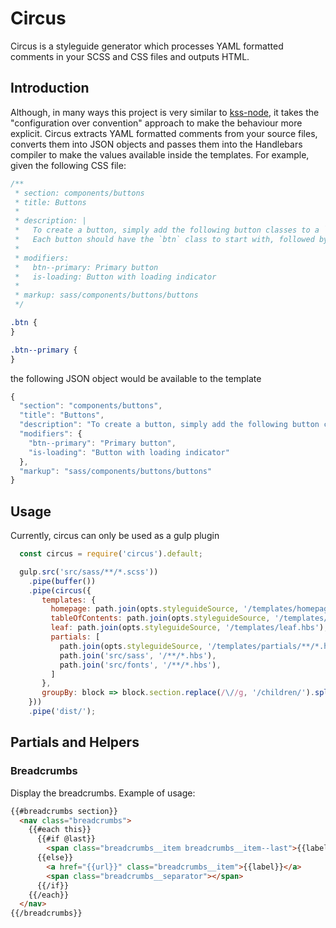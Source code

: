 # Circus
Circus is a styleguide generator which processes YAML formatted comments in your SCSS and CSS files and outputs HTML.

## Introduction
Although, in many ways this project is very similar to [kss-node](https://github.com/kss-node/kss-node), it takes the "configuration over convention" approach to make the behaviour more explicit. Circus extracts YAML formatted comments from your source files, converts them into JSON objects and passes them into the Handlebars compiler to make the values available inside the templates. For example, given the following CSS file:
``` css
/**
 * section: components/buttons
 * title: Buttons
 *
 * description: |
 *   To create a button, simply add the following button classes to a `button`, `a`, or `input` element.
 *   Each button should have the `btn` class to start with, followed by the available button classes to create the desired button styling.
 *
 * modifiers:
 *   btn--primary: Primary button
 *   is-loading: Button with loading indicator
 *
 * markup: sass/components/buttons/buttons
 */

.btn {
}

.btn--primary {
}
```
the following JSON object would be available to the template
``` javascript
{
  "section": "components/buttons",
  "title": "Buttons",
  "description": "To create a button, simply add the following button classes to a `button`, `a`, or `input` element.\nEach button should have the `btn` class to start with, followed by the available button classes to create the desired button styling.\n",
  "modifiers": {
    "btn--primary": "Primary button",
    "is-loading": "Button with loading indicator"
  },
  "markup": "sass/components/buttons/buttons"
}
```
## Usage
Currently, circus can only be used as a gulp plugin
``` javascript
  const circus = require('circus').default;

  gulp.src('src/sass/**/*.scss'))
    .pipe(buffer())
    .pipe(circus({
       templates: {
         homepage: path.join(opts.styleguideSource, '/templates/homepage.hbs'),
         tableOfContents: path.join(opts.styleguideSource, '/templates/tableOfContents.hbs'),
         leaf: path.join(opts.styleguideSource, '/templates/leaf.hbs'),
         partials: [
           path.join(opts.styleguideSource, '/templates/partials/**/*.hbs'),
           path.join('src/sass', '/**/*.hbs'),
           path.join('src/fonts', '/**/*.hbs'),
         ]
       },
       groupBy: block => block.section.replace(/\//g, '/children/').split('/')
    }))
    .pipe('dist/');
```

## Partials and Helpers

### Breadcrumbs
Display the breadcrumbs. Example of usage:
``` html
{{#breadcrumbs section}}
  <nav class="breadcrumbs">
    {{#each this}}
      {{#if @last}}
        <span class="breadcrumbs__item breadcrumbs__item--last">{{label}}</span>
      {{else}}
        <a href="{{url}}" class="breadcrumbs__item">{{label}}</a>
        <span class="breadcrumbs__separator"></span>
      {{/if}}
    {{/each}}
  </nav>
{{/breadcrumbs}}
```
